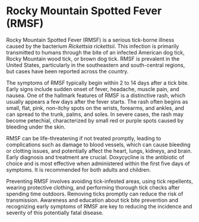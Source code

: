 [//]: # (source: gpt-40)
[//]: # (abbr: RMSF)
[//]: # (tags: ticks)

# Rocky Mountain Spotted Fever (RMSF)

Rocky Mountain Spotted Fever (RMSF) is a serious tick-borne illness caused by the bacterium *Rickettsia rickettsii*. This infection is primarily transmitted to humans through the bite of an infected American dog tick, Rocky Mountain wood tick, or brown dog tick. RMSF is prevalent in the United States, particularly in the southeastern and south-central regions, but cases have been reported across the country.

The symptoms of RMSF typically begin within 2 to 14 days after a tick bite. Early signs include sudden onset of fever, headache, muscle pain, and nausea. One of the hallmark features of RMSF is a distinctive rash, which usually appears a few days after the fever starts. The rash often begins as small, flat, pink, non-itchy spots on the wrists, forearms, and ankles, and can spread to the trunk, palms, and soles. In severe cases, the rash may become petechial, characterized by small red or purple spots caused by bleeding under the skin.

RMSF can be life-threatening if not treated promptly, leading to complications such as damage to blood vessels, which can cause bleeding or clotting issues, and potentially affect the heart, lungs, kidneys, and brain. Early diagnosis and treatment are crucial. Doxycycline is the antibiotic of choice and is most effective when administered within the first five days of symptoms. It is recommended for both adults and children.

Preventing RMSF involves avoiding tick-infested areas, using tick repellents, wearing protective clothing, and performing thorough tick checks after spending time outdoors. Removing ticks promptly can reduce the risk of transmission. Awareness and education about tick bite prevention and recognizing early symptoms of RMSF are key to reducing the incidence and severity of this potentially fatal disease.
